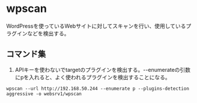 # wpscan
WordPressを使っているWebサイトに対してスキャンを行い、使用しているプラグインなどを検出する。

## コマンド集

1. APIキーを使わないでtargetのプラグインを検出する。--enumerateの引数にpを入れると、よく使われるプラグインを検出することになる。
```
wpscan --url http://192.168.50.244 --enumerate p --plugins-detection aggressive -o websrv1/wpscan
```